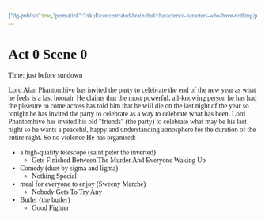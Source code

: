 ```yaml
---
{"dg-publish":true,"permalink":"/skull/concentrated-brain/dnd/characters/c-haracters-who-have-nothing/pancake-and-relay/the-memory-of-pancake-and-relay/events/acts/act-0/scene-0/0-the-memory-of-pancake-and-relay/","tags":["Tagless"],"noteIcon":""}
---
```


<style id="Force_Custom_Fonts" type="text/css">@font-face{font-style:normal;font-family:"Merriweather";src:local("Merriweather")}@font-face{font-style:bolder;font-family:"Merriweather";src:local("Merriweather")}@font-face{font-style:normal;font-family:"Merriweather";src:local("Merriweather");unicode-range:U+0-FF,U+2E80-9FFF,U+F900-FAFF,U+FE30-FE4F,U+20000-2FA1F}@font-face{font-style:bolder;font-family:"Merriweather";src:local("Merriweather");unicode-range:U+0-FF,U+2E80-9FFF,U+F900-FAFF,U+FE30-FE4F,U+20000-2FA1F}@font-face{font-style:normal;font-family:"Merriweather";src:local("Merriweather");unicode-range:U+0-FF}@font-face{font-style:bolder;font-family:"Merriweather";src:local("Merriweather");unicode-range:U+0-FF}:not(pre):not(code):not(textarea):not(tt):not(kbd):not(samp):not(var){font-family:"Merriweather"!important}pre,code,textarea,tt,kbd,samp,var{font-family:monospace!important}pre *,code *,textarea *,tt *,kbd *,samp *,var *{font-family:monospace!important}</style>


# Act 0 Scene 0

Time: just before sundown

Lord Alan Phantomhive has invited the party to celebrate the end of the new year as what he feels is a last hoorah.
He claims that the most powerful, all-knowing person he has had the pleasure to come across  has told him that he will die on the last night of the year so tonight he has invited the party to celebrate as a way to celebrate what has been. 
Lord Phantomhive has invited his old "friends" (the party) to celebrate what may be his last night so he wants a peaceful, happy and understanding atmosphere for the duration of the entire night. So no violence
He has organised:
- a high-quality telescope (saint peter the inverted)
    - Gets Finished Between The Murder And Everyone Waking Up
- Comedy (duet by sigma and ligma) 
    - Nothing Special
- meal for everyone to enjoy (Sweeny Marche)
    - Nobody Gets To Try Any
- Butler (the butler)
    - Good Fighter